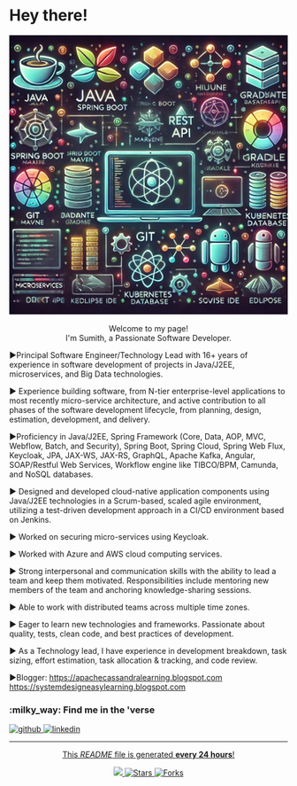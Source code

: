 <h1>Hey there! </h1>
<div align="center">
    <img src="https://github.com/ShlokSumitSwetha/ShlokSumitSwetha/blob/main/SPRING_BOOT.png" alt="hey" />
</div>

<p align="center">Welcome to my page! </br> I'm Sumith, a Passionate Software Developer</b>.</p>

<p>
   
►Principal Software Engineer/Technology Lead with 16+ years of experience in software development of projects in Java/J2EE, microservices, and Big Data technologies.

► Experience building software, from N-tier enterprise-level applications to most recently micro-service architecture, and active contribution to all phases of the software development lifecycle, from planning, design, estimation, development, and delivery.

►Proficiency in Java/J2EE, Spring Framework (Core, Data, AOP, MVC, Webflow, Batch, and Security), Spring Boot, Spring Cloud, Spring Web Flux, Keycloak, JPA, JAX-WS, JAX-RS, GraphQL, Apache Kafka, Angular, SOAP/Restful Web Services, Workflow engine like TIBCO/BPM, Camunda, and NoSQL databases.

► Designed and developed cloud-native application components using Java/J2EE technologies in a Scrum-based, scaled agile environment, utilizing a test-driven development approach in a CI/CD environment based on Jenkins.

► Worked on securing micro-services using Keycloak.

► Worked with Azure and AWS cloud computing services.

► Strong interpersonal and communication skills with the ability to lead a team and keep them motivated. Responsibilities include mentoring new members of the team and anchoring knowledge-sharing sessions.

► Able to work with distributed teams across multiple time zones.

► Eager to learn new technologies and frameworks. Passionate about quality, tests, clean code, and best practices of development.

► As a Technology lead, I have experience in development breakdown, task sizing, effort estimation, task allocation & tracking, and code review.

►Blogger:
https://apachecassandralearning.blogspot.com
https://systemdesigneasylearning.blogspot.com
</p>


<!-- SOCIAL -->
<h3>:milky_way: Find me in the 'verse</h3>

<p>
    <a href="https://github.com/ShlokSumitSwetha" target="_blank">
        <img alt="github" src="https://img.shields.io/github/followers/arpit20adlakha?label=GitHub&amp;style=social" />
    </a><a href="https://www.linkedin.com/in/sumith-ksheerasagar/" target="_blank">
        <img alt="linkedin" src="https://img.shields.io/badge/Linkedin-grey?logo=linkedin&amp;style=social" />
</p>

<hr />

<!-- FOOTER -->
<p align="center">
    This <i>README</i> file is generated <b>every 24 hours</b>!</br>
</p>
<p align="center">
    <img src="https://github.com/arpit20adlakha/arpit20adlakha/workflows/README%20build/badge.svg" /> 
    <img alt="Stars" src="https://img.shields.io/github/stars/arpit20adlakha/arpit20adlakha?style=flat-square&labelColor=343b41"/> 
    <img alt="Forks" src="https://img.shields.io/github/forks/arpit20adlakha/arpit20adlakha?style=flat-square&labelColor=343b41"/>
</p>
